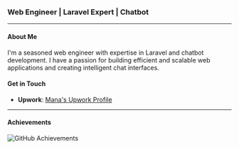 ### Web Engineer | Laravel Expert | Chatbot

---

#### About Me
I'm a seasoned web engineer with expertise in Laravel and chatbot development. I have a passion for building efficient and scalable web applications and creating intelligent chat interfaces.

#### Get in Touch
- **Upwork**: [Mana's Upwork Profile](https://www.upwork.com/freelancers/manaf)

---

#### Achievements

![GitHub Achievements](https://github-profile-trophy.vercel.app/?username=manafujita&theme=radical)
